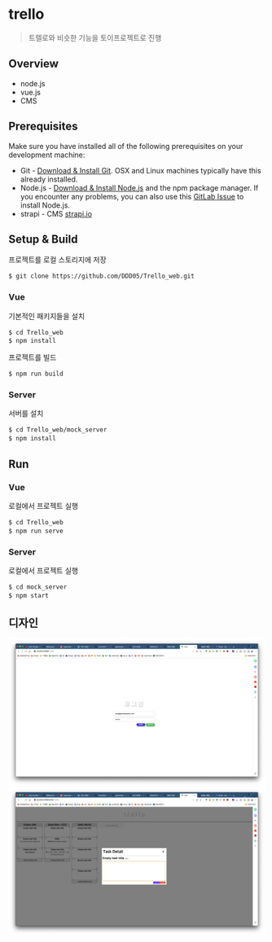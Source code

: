 # trello

> 트렐로와 비슷한 기능을 토이프로젝트로 진행

## Overview

-   node.js
-   vue.js
-   CMS

## Prerequisites

Make sure you have installed all of the following prerequisites on your development machine:

-   Git - [Download & Install Git](https://git-scm.com/downloads). OSX and Linux machines typically have this already installed.
-   Node.js - [Download & Install Node.js](https://nodejs.org/en/download/) and the npm package manager. If you encounter any problems, you can also use this [GitLab Issue](https://lab.ssafy.com/webmobile1-sub1/s02p11d152/issues) to install Node.js.
-   strapi - CMS [strapi.io](https://strapi.io/)

## Setup & Build

프로젝트를 로컬 스토리지에 저장

```bash
$ git clone https://github.com/DDD05/Trello_web.git
```

### Vue

기본적인 패키지들을 설치

```bash
$ cd Trello_web
$ npm install
```

프로젝트를 빌드

```bash
$ npm run build
```

### Server

서버를 설치

```bash
$ cd Trello_web/mock_server
$ npm install
```

## Run

### Vue

로컬에서 프로젝트 실행

```bash
$ cd Trello_web
$ npm run serve
```

### Server

로컬에서 프로젝트 실행

```bash
$ cd mock_server
$ npm start
```

## 디자인

![login](./readme-img/login.png)
![trello](./readme-img/trello.png)
